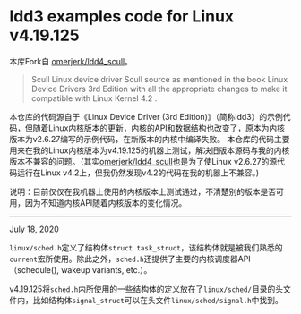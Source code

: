 # ldd3 examples code for Linux v4.19.125
本库Fork自 [omerjerk/ldd4_scull](https://github.com/omerjerk/ldd4_scull)。 

> Scull Linux device driver
> Scull source as mentioned in the book Linux Device Drivers 3rd Edition with all the appropriate changes to make it compatible with Linux Kernel 4.2 .

本仓库的代码源自于《Linux Device Driver (3rd Edition)》（简称ldd3）的示例代码，但随着Linux内核版本的更新，内核的API和数据结构也改变了，原本为内核版本为v2.6.27编写的示例代码，在新版本的内核中编译失败。
本仓库的代码主要用来在我的Linux内核版本为v4.19.125的机器上测试，解决旧版本源码与我的内核版本不兼容的问题。（其实[omerjerk/ldd4_scull](https://github.com/omerjerk/ldd4_scull)也是为了使Linux v2.6.27的源代码运行在Linux v4.2上，但我仍然发现v4.2的代码在我的机器上不兼容。)

说明：目前仅仅在我机器上使用的内核版本上测试通过，不清楚别的版本是否可用，因为不知道内核API随着内核版本的变化情况。

---

July 18, 2020

`linux/sched.h`定义了结构体`struct task_struct`，该结构体就是被我们熟悉的`current`宏所使用。除此之外，`sched.h`还提供了主要的内核调度器API（schedule(), wakeup variants, etc.）。

v4.19.125将`sched.h`内所使用的一些结构体的定义放在了`linux/sched/`目录的头文件内，比如结构体`signal_struct`可以在头文件`linux/sched/signal.h`中找到。

